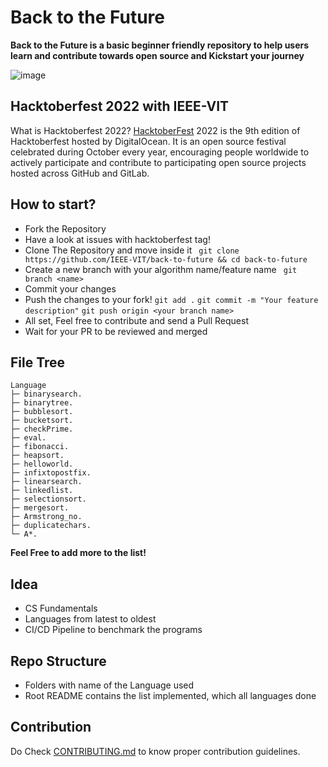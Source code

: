 # Back to the Future

**Back to the Future is a basic beginner friendly repository to help users learn and contribute towards open source and Kickstart your journey**

![image](https://user-images.githubusercontent.com/61420072/193648957-de003383-8f44-4629-9c4a-b9a7cda015a3.png)

## Hacktoberfest 2022 with IEEE-VIT

What is Hacktoberfest 2022? [HacktoberFest]("https://hacktoberfest.com") 2022 is the 9th edition of Hacktoberfest hosted by DigitalOcean. It is an open source festival celebrated during October every year, encouraging people worldwide to actively participate and contribute to participating open source projects hosted across GitHub and GitLab.

## How to start?

- Fork the Repository
- Have a look at issues with hacktoberfest tag!
- Clone The Repository and move inside it 
``` git clone https://github.com/IEEE-VIT/back-to-future && cd back-to-future```
- Create a new branch with your algorithm name/feature name
``` git branch <name>```
- Commit your changes
- Push the changes to your fork!
``` git add . ```
```git commit -m "Your feature description"```
```git push origin <your branch name>```
- All set, Feel free to contribute and send a Pull Request
- Wait for your PR to be reviewed and merged

## File Tree

```
Language
├─ binarysearch.
├─ binarytree.
├─ bubblesort.
├─ bucketsort.
├─ checkPrime.
├─ eval.
├─ fibonacci.
├─ heapsort.
├─ helloworld.
├─ infixtopostfix.
├─ linearsearch.
├─ linkedlist.
├─ selectionsort.
├─ mergesort.
├─ Armstrong_no.
├─ duplicatechars.
└─ A*.

```

**Feel Free to add more to the list!**

## Idea

- CS Fundamentals
- Languages from latest to oldest
- CI/CD Pipeline to benchmark the programs

## Repo Structure

- Folders with name of the Language used
- Root README contains the list implemented, which all languages done

## Contribution

Do Check [CONTRIBUTING.md](CONTRIBUTING.md) to know proper contribution guidelines.
